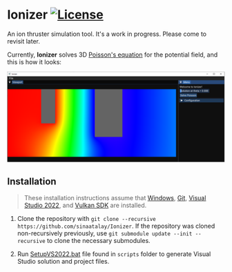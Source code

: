 # Ionizer [![License](https://img.shields.io/github/license/sinaatalay/Ionizer.svg)](https://github.com/sinaatalay/Ionizer/blob/main/LICENSE)
An ion thruster simulation tool. It's a work in progress. Please come to revisit later.

Currently, **Ionizer** solves 3D [Poisson's equation](https://en.wikipedia.org/wiki/Poisson%27s_equation) for the potential field, and this is how it looks:

<p align="center">
  <img src="https://github.com/sinaatalay/Ionizer/blob/main/figures/preview.png?raw=true">
</p>

## Installation

>These installation instructions assume that [Windows](https://www.microsoft.com/en-us/windows/), [Git](https://git-scm.com/), [Visual Studio 2022](https://devcenter.heroku.com/articles/heroku-cli), and [Vulkan SDK](https://vulkan.lunarg.com/) are installed.

 1. Clone the repository with `git clone --recursive https://github.com/sinaatalay/Ionizer`. If the repository was cloned non-recursively previously, use `git submodule update --init --recursive` to clone the necessary submodules.

 2. Run [SetupVS2022.bat](https://github.com/sinaatalay/Ionizer/blob/master/scripts/SetupVS2022.bat) file found in `scripts` folder to generate Visual Studio solution and project files.

